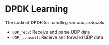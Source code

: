 # DPDK Learning

The code of DPDK for handling various protocols

- `UDP_recv`: Receive and parse UDP data
- `UDP_transmit`: Receive and forward UDP data
